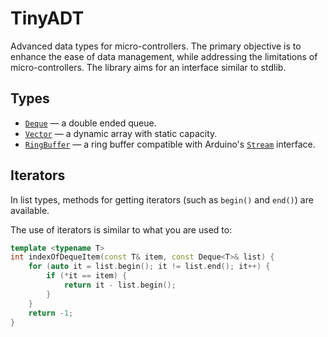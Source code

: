 # TinyADT

Advanced data types for micro-controllers. The primary objective is to enhance the ease of data management, while addressing the limitations of micro-controllers. The library aims for an interface similar to stdlib.

## Types

- [`Deque`](https://github.com/MyrtIO/tinyadt/blob/main/src/TinyADT/deque.h) — a double ended queue.
- [`Vector`](https://github.com/MyrtIO/tinyadt/blob/main/src/TinyADT/vector.h) — a dynamic array with static capacity.
- [`RingBuffer`](https://github.com/MyrtIO/tinyadt/blob/main/src/TinyADT/ring_buffer.h) — a ring buffer compatible with Arduino's [`Stream`](https://docs.arduino.cc/language-reference/en/functions/communication/stream/) interface.

## Iterators

In list types, methods for getting iterators (such as `begin()` and `end()`) are available.

The use of iterators is similar to what you are used to:

```cpp
template <typename T>
int indexOfDequeItem(const T& item, const Deque<T>& list) {
	for (auto it = list.begin(); it != list.end(); it++) {
		if (*it == item) {
			return it - list.begin();
		}
	}
	return -1;
}
